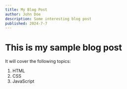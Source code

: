 ```yaml
---
title: My Blog Post
author: John Doe
description: Some interesting blog post
published: 2024-7-7
---
```

# This is my sample blog post
It will cover the following topics:
1. HTML
2. CSS
3. JavaScript